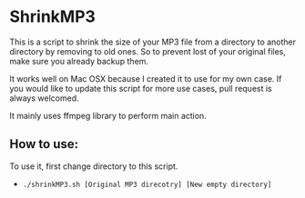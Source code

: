 # ShrinkMP3
This is a script to shrink the size of your MP3 file from a directory to another directory by removing to old ones.
So to prevent lost of your original files, make sure you already backup them.

It works well on Mac OSX because I created it to use for my own case.
If you would like to update this script for more use cases, pull request is always welcomed.


It mainly uses ffmpeg library to perform main action.

## How to use:
To use it, first change directory to this script.
* ``./shrinkMP3.sh [Original MP3 direcotry] [New empty directory]``
